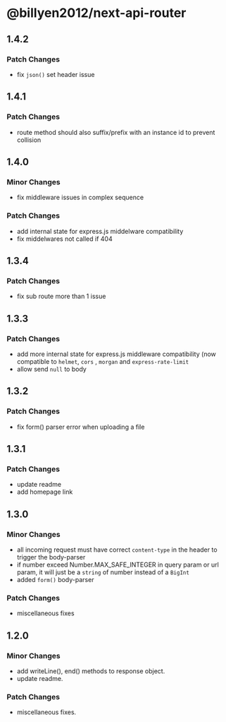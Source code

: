# @billyen2012/next-api-router

## 1.4.2

### Patch Changes

- fix `json()` set header issue

## 1.4.1

### Patch Changes

- route method should also suffix/prefix with an instance id to prevent collision

## 1.4.0

### Minor Changes

- fix middleware issues in complex sequence

### Patch Changes

- add internal state for express.js middelware compatibility
- fix middelwares not called if 404

## 1.3.4

### Patch Changes

- fix sub route more than 1 issue

## 1.3.3

### Patch Changes

- add more internal state for express.js middleware compatibility (now compatible to `helmet`, `cors` , `morgan` and `express-rate-limit`
- allow send `null` to body

## 1.3.2

### Patch Changes

- fix form() parser error when uploading a file

## 1.3.1

### Patch Changes

- update readme
- add homepage link

## 1.3.0

### Minor Changes

- all incoming request must have correct `content-type` in the header to trigger the body-parser
- if number exceed Number.MAX_SAFE_INTEGER in query param or url param, it will just be a `string` of number instead of a `BigInt`
- added `form()` body-parser

### Patch Changes

- miscellaneous fixes

## 1.2.0

### Minor Changes

- add writeLine(), end() methods to response object.
- update readme.

### Patch Changes

- miscellaneous fixes.
